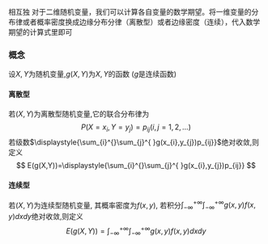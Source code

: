 相互独
对于二维随机变量，我们可以计算各自变量的数学期望。将一维变量的分布律或者概率密度换成边缘分布分律（离散型）或者边缘密度（连续），代入数学期望的计算式里即可


### 概念
设$X,Y$为随机变量,$g(X,Y)$为$X,Y$的函数 ($g$是连续函数)
#### 离散型
若$(X,Y)$为离散型随机变量,它的联合分布律为
$$
P(X=x_i,Y=y_j)=p_{ij}(i,j=1,2,...)
$$
若级数$\displaystyle{\sum_{i}^{}\sum_{j}^{ }g(x_{i},y_{j})p_{ij}}$绝对收敛,则定义
$$
E(g(X,Y))=\displaystyle{\sum_{i}^{}\sum_{j}^{ }g(x_{i},y_{j})p_{ij}}
$$

#### 连续型
若$(X,Y)$为连续型随机变量, 其概率密度为$f(x,y)$, 
若积分$\displaystyle{\int_{-\infty }^{+\infty }\int_{-\infty }^{+\infty }g(x,y)f(x,y)dxdy}$绝对收敛,则定义
$$
E(g(X,Y))=\displaystyle{\int_{-\infty }^{+\infty }\int_{-\infty }^{+\infty }g(x,y)f(x,y)dxdy}
$$


